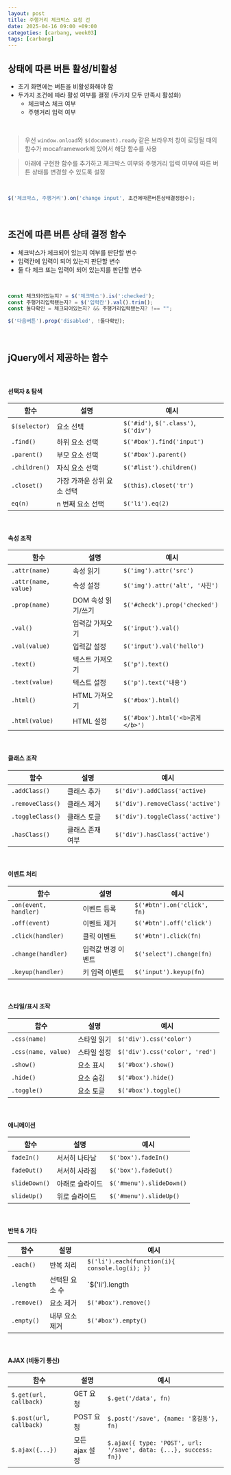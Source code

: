 ```yaml
---
layout: post
title: 주행거리 체크박스 요청 건 
date: 2025-04-16 09:00 +09:00
categoties: [carbang, week03]
tags: [carbang]
---
```


## 상태에 따른 버튼 활성/비활성

- 초기 화면에는 버튼을 비활성화해야 함
- 두가지 조건에 따라 활성 여부를 결정 (두가지 모두 만족시 활성화)
  - 체크박스 체크 여부
  - 주행거리 입력 여부

<br>

> 우선 `window.onload`와 `$(document).ready` 같은 브라우저 창이 로딩될 때의 함수가 mocaframework에 있어서 해당 함수를 사용

> 아래에 구현한 함수를 추가하고 체크박스 여부와 주행거리 입력 여부에 따른 버튼 상태를 변경할 수 있도록 설정

<br>

```javascript
$('체크박스, 주행거리').on('change input', 조건에따른버튼상태결정함수);
```

<br>

## 조건에 따른 버튼 상태 결정 함수

- 체크박스가 체크되어 있는지 여부를 판단할 변수
- 입력칸에 입력이 되어 있는지 판단할 변수
- 둘 다 체크 또는 입력이 되어 있는지를 판단할 변수

<br>

```javascript
const 체크되어있는지? = $('체크박스').is(':checked');
const 주행거리입력됐는지? = $('입력칸').val().trim();
const 둘다확인 = 체크되어있는지? && 주행거리입력됐는지? !== "";

$('다음버튼').prop('disabled', !둘다확인);
```

<br>

## jQuery에서 제공하는 함수

<br>

#### 선택자 & 탐색

| 함수 | 설명 | 예시 |
|-|-|-|
| `$(selector)` | 요소 선택 | `$('#id')`, `$('.class')`, `$('div')` |
| `.find()` | 하위 요소 선택 | `$('#box').find('input')` |
| `.parent()` | 부모 요소 선택 | `$('#box').parent()` |
| `.children()` | 자식 요소 선택 | `$('#list').children()` |
| `.closet()` | 가장 가까운 상위 요소 선택 | `$(this).closet('tr')` |
| `eq(n)` | n 번째 요소 선택 | `$('li').eq(2)` |

<br>

#### 속성 조작
| 함수 | 설명 | 예시 |
|-|-|-|
| `.attr(name)` | 속성 읽기 | `$('img').attr('src')` |
| `.attr(name, value)` | 속성 설정 | `$('img').attr('alt', '사진')` |
| `.prop(name)` | DOM 속성 읽기/쓰기 | `$('#check').prop('checked')` |
| `.val()` | 입력값 가져오기 | `$('input').val()` |
| `.val(value)` | 	입력값 설정 | `$('input').val('hello')` |
| `.text()` | 텍스트 가져오기 | `$('p').text()` |
| `.text(value)` | 텍스트 설정 | `$('p').text('내용')` |
| `.html()` | HTML 가져오기 | `$('#box').html()` |
| `.html(value)` | HTML 설정 | `$('#box').html('<b>굵게</b>')` |

<br>

#### 클래스 조작

| 함수 | 설명 | 예시 | 
|-|-|-|
| `.addClass()` | 클래스 추가 | `$('div').addClass('active)` |
| `.removeClass()` | 클래스 제거 | `$('div').removeClass('active')` |
| `.toggleClass()` | 클래스 토글 | `$('div').toggleClass('active')` |
| `.hasClass()` | 클래스 존재 여부 | `$('div').hasClass('active')` |

<br>

#### 이벤트 처리

| 함수 | 설명 | 예시 |
|-|-|-|
| `.on(event, handler)` | 이벤트 등록 | `$('#btn').on('click', fn)` |
| `.off(event)` | 이벤트 제거 | `$('#btn').off('click')` |
| `.click(handler)` | 클릭 이벤트 | `$('#btn').click(fn)` |
| `.change(handler)` | 입력값 변경 이벤트 | `$('select').change(fn)` |
| `.keyup(handler)` | 키 입력 이벤트 | `$('input').keyup(fn)` |

<br>

#### 스타일/표시 조작

| 함수 | 설명 | 예시 |
|-|-|-|
| `.css(name)` | 스타일 읽기 | `$('div').css('color')` |
| `.css(name, value)` | 스타일 설정 | `$('div').css('color', 'red')` |
| `.show()` | 요소 표시 | `$('#box').show()` |
| `.hide()` | 요소 숨김 | `$('#box').hide()` |
| `.toggle()` | 요소 토글 | `$('#box').toggle()` |

<br>

#### 애니메이션

| 함수 | 설명 | 예시 |
|-|-|-|
| `fadeIn()` | 서서히 나타남 | `$('box').fadeIn()` |
| `fadeOut()` | 서서히 사라짐 | `$('box').fadeOut()` |
| `slideDown()` | 아래로 슬라이드 | `$('#menu').slideDown()` |
| `slideUp()` | 위로 슬라이드 | `$('#menu').slideUp()` |

<br>

#### 반복 & 기타

| 함수 | 설명 | 예시 |
|-|-|-|
| `.each()` | 반복 처리 | `$('li').each(function(i){ console.log(i); })` |
| `.length` | 선택된 요소 수 | `$('li').length |
| `.remove()` |  요소 제거 | `$('#box').remove()` |
| `.empty()` | 내부 요소 제거 | `$('#box').empty()` |

<br>

#### AJAX (비동기 통신)

| 함수 | 설명 | 예시 |
|-|-|-|
| `$.get(url, callback)` | GET 요청 | `$.get('/data', fn)` |
| `$.post(url, callback)` | POST 요청 | `$.post('/save', {name: '홍길동'}, fn)` |
| `$.ajax({...})` | 모든 ajax 설정 | `$.ajax({ type: 'POST', url: '/save', data: {...}, success: fn})` |
